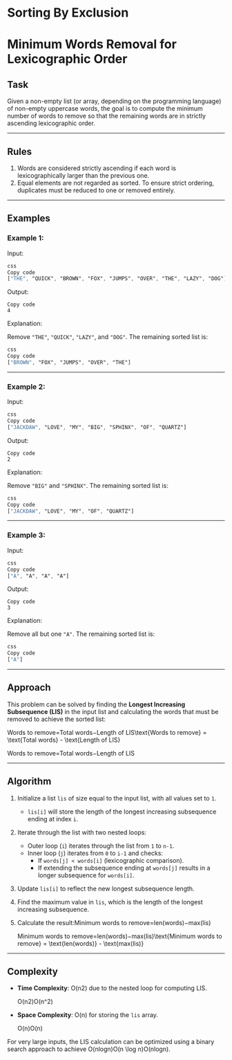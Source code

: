 # Sorting By Exclusion

# Minimum Words Removal for Lexicographic Order

## **Task**

Given a non-empty list (or array, depending on the programming language) of non-empty uppercase words, the goal is to compute the minimum number of words to remove so that the remaining words are in strictly ascending lexicographic order.

---

## **Rules**

1. Words are considered strictly ascending if each word is lexicographically larger than the previous one.
2. Equal elements are not regarded as sorted. To ensure strict ordering, duplicates must be reduced to one or removed entirely.

---

## **Examples**

### Example 1:

Input:

```css
css
Copy code
["THE", "QUICK", "BROWN", "FOX", "JUMPS", "OVER", "THE", "LAZY", "DOG"]

```

Output:

```
Copy code
4

```

Explanation:

Remove `"THE"`, `"QUICK"`, `"LAZY"`, and `"DOG"`. The remaining sorted list is:

```css
css
Copy code
["BROWN", "FOX", "JUMPS", "OVER", "THE"]

```

---

### Example 2:

Input:

```css
css
Copy code
["JACKDAW", "LOVE", "MY", "BIG", "SPHINX", "OF", "QUARTZ"]

```

Output:

```
Copy code
2

```

Explanation:

Remove `"BIG"` and `"SPHINX"`. The remaining sorted list is:

```css
css
Copy code
["JACKDAW", "LOVE", "MY", "OF", "QUARTZ"]

```

---

### Example 3:

Input:

```css
css
Copy code
["A", "A", "A", "A"]

```

Output:

```
Copy code
3

```

Explanation:

Remove all but one `"A"`. The remaining sorted list is:

```css
css
Copy code
["A"]

```

---

## **Approach**

This problem can be solved by finding the **Longest Increasing Subsequence (LIS)** in the input list and calculating the words that must be removed to achieve the sorted list:

Words to remove=Total words−Length of LIS\text{Words to remove} = \text{Total words} - \text{Length of LIS}

Words to remove=Total words−Length of LIS

---

## **Algorithm**

1. Initialize a list `lis` of size equal to the input list, with all values set to `1`.
    - `lis[i]` will store the length of the longest increasing subsequence ending at index `i`.
2. Iterate through the list with two nested loops:
    - Outer loop (`i`) iterates through the list from `1` to `n-1`.
    - Inner loop (`j`) iterates from `0` to `i-1` and checks:
        - If `words[j] < words[i]` (lexicographic comparison).
        - If extending the subsequence ending at `words[j]` results in a longer subsequence for `words[i]`.
3. Update `lis[i]` to reflect the new longest subsequence length.
4. Find the maximum value in `lis`, which is the length of the longest increasing subsequence.
5. Calculate the result:Minimum words to remove=len(words)−max(lis)
    
    Minimum words to remove=len(words)−max(lis)\text{Minimum words to remove} = \text{len(words)} - \text{max(lis)}
    

---

## **Complexity**

- **Time Complexity**: O(n2) due to the nested loop for computing LIS.
    
    O(n2)O(n^2)
    
- **Space Complexity**: O(n) for storing the `lis` array.
    
    O(n)O(n)
    

For very large inputs, the LIS calculation can be optimized using a binary search approach to achieve O(nlog⁡n)O(n \log n)O(nlogn).